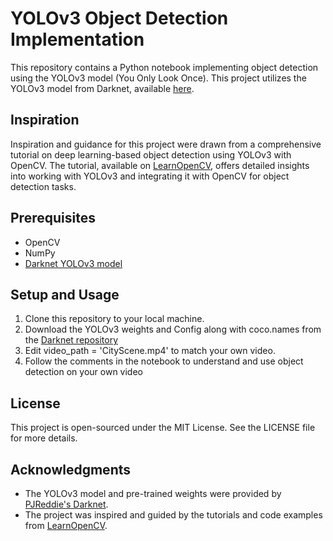# YOLOv3 Object Detection Implementation

This repository contains a Python notebook implementing object detection using the YOLOv3 model (You Only Look Once). This project utilizes the YOLOv3 model from Darknet, available [here](https://github.com/pjreddie/darknet).

## Inspiration

Inspiration and guidance for this project were drawn from a comprehensive tutorial on deep learning-based object detection using YOLOv3 with OpenCV. The tutorial, available on [LearnOpenCV](https://learnopencv.com/deep-learning-based-object-detection-using-yolov3-with-opencv-python-c/), offers detailed insights into working with YOLOv3 and integrating it with OpenCV for object detection tasks.

## Prerequisites

- OpenCV
- NumPy
- [Darknet YOLOv3 model](https://github.com/pjreddie/darknet)

## Setup and Usage

1. Clone this repository to your local machine.
2. Download the YOLOv3 weights and Config along with coco.names from the [Darknet repository](https://github.com/pjreddie/darknet) 
3. Edit video_path = 'CityScene.mp4' to match your own video.
4. Follow the comments in the notebook to understand and use object detection on your own video

## License

This project is open-sourced under the MIT License. See the LICENSE file for more details.

## Acknowledgments

- The YOLOv3 model and pre-trained weights were provided by [PJReddie's Darknet](https://github.com/pjreddie/darknet).
- The project was inspired and guided by the tutorials and code examples from [LearnOpenCV](https://learnopencv.com/deep-learning-based-object-detection-using-yolov3-with-opencv-python-c/).
